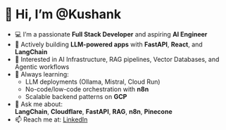 # 👋 Hi, I’m @Kushank

- 💻 I’m a passionate **Full Stack Developer** and aspiring **AI Engineer**
- 🤖 Actively building **LLM-powered apps** with **FastAPI**, **React**, and **LangChain**
- 🧠 Interested in AI Infrastructure, RAG pipelines, Vector Databases, and Agentic workflows
- 🌱 Always learning:
  - LLM deployments (Ollama, Mistral, Cloud Run)
  - No-code/low-code orchestration with **n8n**
  - Scalable backend patterns on **GCP**
- 💬 Ask me about:  
  **LangChain**, **Cloudflare**, **FastAPI**, **RAG**, **n8n**, **Pinecone**
- 📫 Reach me at: [LinkedIn](https://www.linkedin.com/in/kushank-pulipati)
